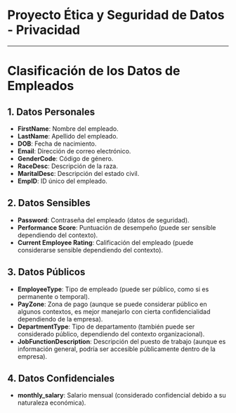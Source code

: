 # Proyecto Ética y Seguridad de Datos - Privacidad

---

# Clasificación de los Datos de Empleados

## 1. Datos Personales
- **FirstName**: Nombre del empleado.
- **LastName**: Apellido del empleado.
- **DOB**: Fecha de nacimiento.
- **Email**: Dirección de correo electrónico.
- **GenderCode**: Código de género.
- **RaceDesc**: Descripción de la raza.
- **MaritalDesc**: Descripción del estado civil.
- **EmpID**: ID único del empleado.

## 2. Datos Sensibles
- **Password**: Contraseña del empleado (datos de seguridad).
- **Performance Score**: Puntuación de desempeño (puede ser sensible dependiendo del contexto).
- **Current Employee Rating**: Calificación del empleado (puede considerarse sensible dependiendo del contexto).

## 3. Datos Públicos
- **EmployeeType**: Tipo de empleado (puede ser público, como si es permanente o temporal).
- **PayZone**: Zona de pago (aunque se puede considerar público en algunos contextos, es mejor manejarlo con cierta confidencialidad dependiendo de la empresa).
- **DepartmentType**: Tipo de departamento (también puede ser considerado público, dependiendo del contexto organizacional).
- **JobFunctionDescription**: Descripción del puesto de trabajo (aunque es información general, podría ser accesible públicamente dentro de la empresa).

## 4. Datos Confidenciales
- **monthly_salary**: Salario mensual (considerado confidencial debido a su naturaleza económica).
